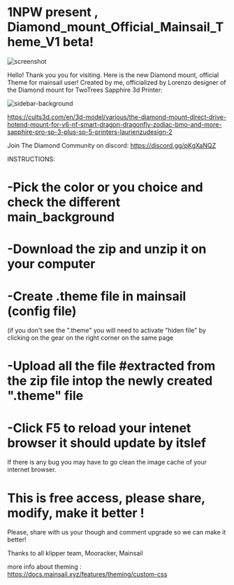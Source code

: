 # 1NPW present , Diamond_mount_Official_Mainsail_Theme_V1 beta!

![screenshot](https://user-images.githubusercontent.com/60906586/158918799-2cbb33f0-ae31-4b79-976a-afd88f311f28.jpg)



Hello! Thank you you for visiting. Here is the new Diamond mount, official Theme for mainsail user!
Created by me, officialized by Lorenzo designer of the Diamond mount for TwoTrees Sapphire 3d Printer: 

![sidebar-background](https://user-images.githubusercontent.com/60906586/158923151-51f1c752-7ee2-4764-9ecb-9fbeff6546e1.png)

https://cults3d.com/en/3d-model/various/the-diamond-mount-direct-drive-hotend-mount-for-v6-nf-smart-dragon-dragonfly-zodiac-bmo-and-more-sapphire-pro-sp-3-plus-sp-5-printers-laurienzudesign-2

Join The Diamond Community on discord: https://discord.gg/pKgXaNQZ

INSTRUCTIONS:
# -Pick the color or you choice and check the different main_background 
# -Download the zip and unzip it on your computer
# -Create .theme file in mainsail (config file) 
(if you don't see the ".theme" you will need to activate "hiden file" by clicking on the gear on the right corner on the same page
# -Upload all the file #extracted from the zip file intop the newly created ".theme" file
# -Click F5 to reload your intenet browser it should update by itslef

If there is any bug you may have to go clean the image cache of your internet browser.


# This is free access, please share, modify, make it better !
Please,  share with us your though and comment upgrade so we can make it better!

Thanks to all klipper team, Mooracker, Mainsail

more info about theming :
https://docs.mainsail.xyz/features/theming/custom-css
